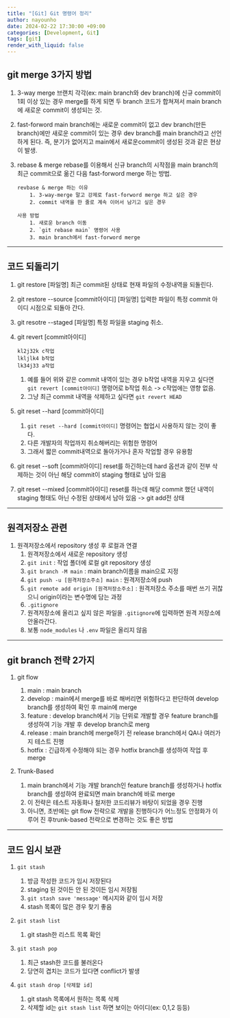```yaml
---
title: "[Git] Git 명령어 정리"
author: nayounho
date: 2024-02-22 17:30:00 +09:00
categories: [Development, Git]
tags: [git]
render_with_liquid: false
---
```


## git merge 3가지 방법

1.  3-way merge
    브랜치 각각(ex: main branch와 dev branch)에 신규 commit이 1회 이상 있는 경우 merge를 하게 되면 두 branch 코드가 합쳐져서 main branch에 새로운 commit이 생성되는 것.
2.  fast-forword
    main branch에는 새로운 commit이 없고 dev branch(만든 branch)에만 새로운 commit이 있는 경우 dev branch를 main branch라고 선언하게 된다. 즉, 분기가 없어지고 main에서 새로운commit이 생성된 것과 같은 현상이 발생.
3.  rebase & merge
    rebase를 이용해서 신규 branch의 시작점을 main branch의 최근 commit으로 옮긴 다음 fast-forword merge 하는 방법.

        revbase & merge 하는 이유
        	1. 3-way-merge 말고 강제로 fast-forword merge 하고 싶은 경우
        	2. commit 내역을 한 줄로 계속 이어서 남기고 싶은 경우

        사용 방법
        	1. 새로운 branch 이동
        	2. `git rebase main` 명령어 사용
        	3. main branch에서 fast-forword merge

---

## 코드 되돌리기

1. git restore [파일명]
   최근 commit된 상태로 현재 파일의 수정내역을 되돌린다.

2. git restore --source [commit아이디] [파일명] 입력한 파일이 특정 commit 아이디 시점으로 되돌아 간다.

3. git resotre --staged [파일명] 특정 파일을 staging 취소.

4. git revert [commit아이디]

   ```
   kl2j32k c작업
   lkljlk4 b작업
   lk34j33 a작업

   ```

   1. 예를 들어 위와 같은 commit 내역이 있는 경우 b작업 내역을 지우고 싶다면
      `git revert [commit아이디]` 명령어로 b작업 취소 -> c작업에는 영향 없음.
   2. 그냥 최근 commit 내역을 삭제하고 싶다면 `git revert HEAD`

5. git reset --hard [commit아이디]

   1. `git reset --hard [commit아이디]` 명령어는 협업시 사용하지 않는 것이 좋다.
   2. 다른 개발자의 작업까지 취소해버리는 위험한 명령어
   3. 그래서 짧은 commit내역으로 돌아가거나 혼자 작업할 경우 유용함

6. git reset --soft [commit아이디]
   reset를 하긴하는데 hard 옵션과 같이 전부 삭제하는 것이 아닌 해당 commit이 staging 형태로 남아 있음

7. git reset --mixed [commit아이디]
   reset를 하는데 해당 commit 했던 내역이 staging 형태도 아닌 수정된 상태에서 남아 있음 -> git add전 상태

---

## 원격저장소 관련

1. 원격저장소에서 repository 생성 후 로컬과 연결
   1. 원격저장소에서 새로운 repository 생성
   2. `git init` : 작업 폴더에 로컬 git repository 생성
   3. `git branch -M main` : main branch이름을 main으로 지정
   4. `git push -u [원격저장소주소] main` : 원격저장소에 push
   5. `git remote add origin [원격저장소주소]` : 원격저장소 주소를 매번 쓰기 귀찮으니 origin이라는 변수명에 담는 과정
   6. `.gitignore`
   7. 원격저장소에 올리고 싶지 않은 파일을 `.gitignore`에 입력하면 원격 저장소에 안올라간다.
   8. 보통 `node_modules` 나 `.env` 파일은 올리지 않음

---

## git branch 전략 2가지

1. git flow

   1. main : main branch
   2. develop : main에서 merge를 바로 해버리면 위험하다고 판단하여 develop branch를 생성하여 확인 후 main에 merge
   3. feature : develop branch에서 기능 단위로 개발할 경우 feature branch를 생성하여 기능 개발 후 develop branch로 merg
   4. release : main branch에 merge하기 전 release branch에서 QA나 여러가지 테스트 진행
   5. hotfix : 긴급하게 수정해야 되는 경우 hotfix branch를 생성하여 작업 후 merge

1. Trunk-Based
   1. main branch에서 기능 개발 branch인 feature branch를 생성하거나 hotfix branch를 생성하여 완료되면 main branch에 바로 merge
   2. 이 전략은 테스트 자동화나 철저한 코드리뷰가 바탕이 되었을 경우 진행
   3. 아니면, 초반에는 git flow 전략으로 개발을 진행하다가 어느정도 안정화가 이루어 진 후trunk-based 전략으로 변경하는 것도 좋은 방법

---

## 코드 임시 보관

1.  `git stash`

    1.  방금 작성한 코드가 임시 저장된다
    2.  staging 된 것이든 안 된 것이든 임시 저장됨
    3.  `git stash save 'message'` 메시지와 같이 임시 저장
    4.  stash 목록이 많은 경우 찾기 좋음

2.  `git stash list`

    1.  git stash한 리스트 목록 확인

3.  `git stash pop`

    1.  최근 stash한 코드를 불러온다
    2.  당연히 겹치는 코드가 있다면 conflict가 발생

4.  `git stash drop [삭제할 id]`
    1.  git stash 목록에서 원하는 목록 삭제
    2.  삭제할 id는 `git stash list` 하면 보이는 아이디(ex: 0,1,2 등등)
